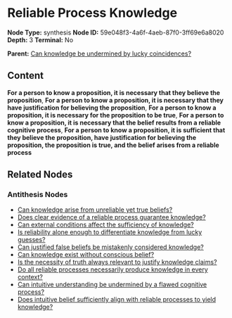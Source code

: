 # Reliable Process Knowledge

**Node Type:** synthesis
**Node ID:** 59e048f3-4a6f-4aeb-87f0-3ff69e6a8020
**Depth:** 3
**Terminal:** No

**Parent:** [Can knowledge be undermined by lucky coincidences?](can-knowledge-be-undermined-by-lucky-coincidences-antithesis-2b3be84d-9941-46dd-9d33-5e8334038e36.md)

## Content

**For a person to know a proposition, it is necessary that they believe the proposition**, **For a person to know a proposition, it is necessary that they have justification for believing the proposition**, **For a person to know a proposition, it is necessary for the proposition to be true**, **For a person to know a proposition, it is necessary that the belief results from a reliable cognitive process**, **For a person to know a proposition, it is sufficient that they believe the proposition, have justification for believing the proposition, the proposition is true, and the belief arises from a reliable process**

## Related Nodes

### Antithesis Nodes

- [Can knowledge arise from unreliable yet true beliefs?](can-knowledge-arise-from-unreliable-yet-true-beliefs-antithesis-e5546a6e-4359-45eb-aaea-d8e7fd690b50.md)
- [Does clear evidence of a reliable process guarantee knowledge?](does-clear-evidence-of-a-reliable-process-guarantee-knowledge-antithesis-0eb08a08-2a5b-4931-852a-24c96f87cf09.md)
- [Can external conditions affect the sufficiency of knowledge?](can-external-conditions-affect-the-sufficiency-of-knowledge-antithesis-8e3a660f-7b75-4c40-9b9f-39f7bce936e6.md)
- [Is reliability alone enough to differentiate knowledge from lucky guesses?](is-reliability-alone-enough-to-differentiate-knowledge-from-lucky-guesses-antithesis-b93b58bb-07c6-4298-bc57-205f9133e947.md)
- [Can justified false beliefs be mistakenly considered knowledge?](can-justified-false-beliefs-be-mistakenly-considered-knowledge-antithesis-24a75fd5-7f3b-422c-86ad-6d29e2adbaa7.md)
- [Can knowledge exist without conscious belief?](can-knowledge-exist-without-conscious-belief-antithesis-1a2abe57-0db4-4da1-868d-e3bc70db7a19.md)
- [Is the necessity of truth always relevant to justify knowledge claims?](is-the-necessity-of-truth-always-relevant-to-justify-knowledge-claims-antithesis-f40a7f6e-90cf-4d61-baad-c8744af63f6e.md)
- [Do all reliable processes necessarily produce knowledge in every context?](do-all-reliable-processes-necessarily-produce-knowledge-in-every-context-antithesis-9f4dd8e9-be65-494d-af1f-0c5c471a7c83.md)
- [Can intuitive understanding be undermined by a flawed cognitive process?](can-intuitive-understanding-be-undermined-by-a-flawed-cognitive-process-antithesis-2d7f69f9-b84d-4855-a41b-43cf423a9ed1.md)
- [Does intuitive belief sufficiently align with reliable processes to yield knowledge?](does-intuitive-belief-sufficiently-align-with-reliable-processes-to-yield-knowledge-antithesis-69ba9a2a-9f74-43db-8d2d-a3bf7754f80b.md)
